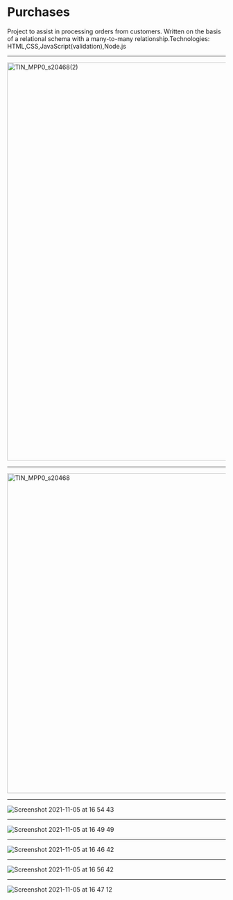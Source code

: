 # Purchases
Project to assist in processing orders from customers. Written on the basis of a relational schema with a many-to-many relationship.Technologies: HTML,CSS,JavaScript(validation),Node.js

--------------------------------------------------------------------------------------------------------------------------------------------

<img width="916" alt="TIN_MPP0_s20468(2)" src="https://user-images.githubusercontent.com/86806869/140538490-4ef05424-fc66-4eb9-98be-71bb160eeabe.png">

--------------------------------------------------------------------------------------------------------------------------------------------

<img width="736" alt="TIN_MPP0_s20468" src="https://user-images.githubusercontent.com/86806869/140538543-affc20d4-c872-4a79-b2a7-25d6d8d93bae.png">

--------------------------------------------------------------------------------------------------------------------------------------------

![Screenshot 2021-11-05 at 16 54 43](https://user-images.githubusercontent.com/86806869/140540193-cfc9133e-63d9-4522-bb22-5bb7a6360357.png)

--------------------------------------------------------------------------------------------------------------------------------------------

![Screenshot 2021-11-05 at 16 49 49](https://user-images.githubusercontent.com/86806869/140539343-ea2bd9a0-b8f1-466f-9785-8a5f8d804f80.png)

--------------------------------------------------------------------------------------------------------------------------------------------

![Screenshot 2021-11-05 at 16 46 42](https://user-images.githubusercontent.com/86806869/140539087-3512eb4e-46dd-415c-8c1a-847c1ef9ebbb.png)

--------------------------------------------------------------------------------------------------------------------------------------------

![Screenshot 2021-11-05 at 16 56 42](https://user-images.githubusercontent.com/86806869/140540371-7a397721-c981-4510-8e40-e5a6d5b6b115.png)

--------------------------------------------------------------------------------------------------------------------------------------------

![Screenshot 2021-11-05 at 16 47 12](https://user-images.githubusercontent.com/86806869/140539138-eec599dd-0f73-4fc3-863a-17e5426c66f6.png)



